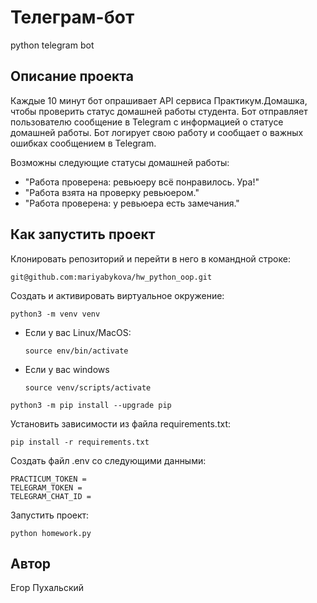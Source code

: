 # Телеграм-бот
python telegram bot

## Описание проекта
Каждые 10 минут бот опрашивает API сервиса Практикум.Домашка, чтобы проверить статус домашней работы студента. Бот отправляет пользователю сообщение в Telegram с информацией о статусе домашней работы. Бот логирует свою работу и сообщает о важных ошибках сообщением в Telegram. 

Возможны следующие статусы домашней работы:
* "Работа проверена: ревьюеру всё понравилось. Ура!"
* "Работа взята на проверку ревьюером."
* "Работа проверена: у ревьюера есть замечания."

## Как запустить проект
Клонировать репозиторий и перейти в него в командной строке:
```
git@github.com:mariyabykova/hw_python_oop.git
```
Создать и активировать виртуальное окружение:
```
python3 -m venv venv
```
* Если у вас Linux/MacOS:
    ```
    source env/bin/activate
    ```
* Если у вас windows
    
    ```
    source venv/scripts/activate
    ```

```
python3 -m pip install --upgrade pip
```

Установить зависимости из файла requirements.txt:

```
pip install -r requirements.txt
```

Создать файл .env со следующими данными:
```
PRACTICUM_TOKEN = 
TELEGRAM_TOKEN = 
TELEGRAM_CHAT_ID =
```

Запустить проект:

```
python homework.py
```

## Автор
Егор Пухальский